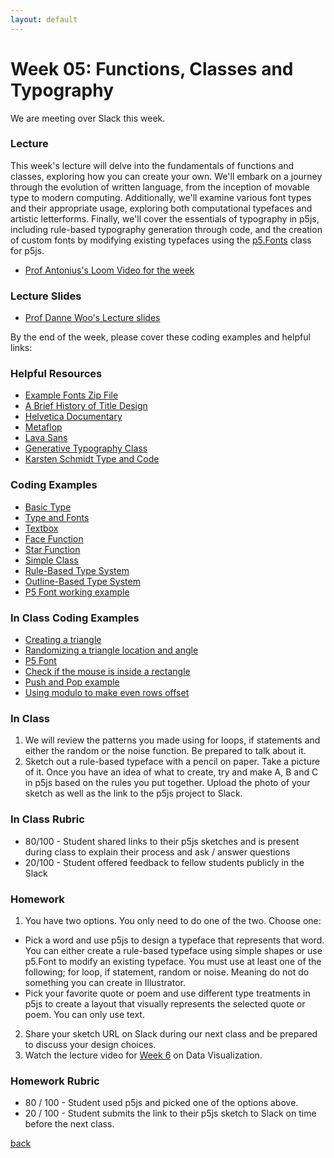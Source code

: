 ```yaml
---
layout: default
---
```


# Week 05: Functions, Classes and Typography

We are meeting over Slack this week.

### Lecture
This week's lecture will delve into the fundamentals of functions and classes, exploring how you can create your own. We'll embark on a journey through the evolution of written language, from the inception of movable type to modern computing. Additionally, we'll examine various font types and their appropriate usage, exploring both computational typefaces and artistic letterforms. Finally, we'll cover the essentials of typography in p5js, including rule-based typography generation through code, and the creation of custom fonts by modifying existing typefaces using the [p5.Fonts](https://p5js.org/reference/p5/p5.Font/) class for p5js.

- [Prof Antonius's Loom Video for the week](https://www.loom.com/share/a39d2f3c35594ac8ab5a7823c565be01?sid=dad30aa4-3d0e-41a3-9df5-9819335af0f9)

### Lecture Slides
- [Prof Danne Woo's Lecture slides](https://teaching-files.s3.us-east-2.amazonaws.com/creativecoding/lectures/creativecoding_week05.pdf)

By the end of the week, please cover these coding examples and helpful links:

### Helpful Resources
- [Example Fonts Zip File](https://teaching-files.s3.us-east-2.amazonaws.com/creativecoding/lectures/fonts.zip)
- [A Brief History of Title Design](https://www.artofthetitle.com/news/a-brief-history-of-title-design-announced/)
- [Helvetica Documentary](https://vimeo.com/286172171)
- [Metaflop](https://www.metaflop.com/)
- [Lava Sans](https://vimeo.com/23500126)
- [Generative Typography Class](http://generative-typografie.de/)
- [Karsten Schmidt Type and Code](https://vimeo.com/6815792)

### Coding Examples
- [Basic Type](https://editor.p5js.org/dannewoo/sketches/lskC6Pdcr)
- [Type and Fonts](https://editor.p5js.org/dannewoo/sketches/Lx2rdjl3q)
- [Textbox](https://editor.p5js.org/dannewoo/sketches/wdAdG9g63)
- [Face Function](https://editor.p5js.org/dannewoo/sketches/HeQhZp3d2)
- [Star Function](https://editor.p5js.org/dannewoo/sketches/lKdVL4gLo)
- [Simple Class](https://editor.p5js.org/dannewoo/sketches/Zsud13FMv)
- [Rule-Based Type System](https://editor.p5js.org/dannewoo/sketches/nvXM5aRNH)
- [Outline-Based Type System](https://editor.p5js.org/dannewoo/sketches/fKC9KOxnn)
- [P5 Font working example](https://editor.p5js.org/awcuny/sketches/QiRuhAhP6)

### In Class Coding Examples
- [Creating a triangle](https://editor.p5js.org/awcuny/sketches/fU42-KBa6)
- [Randomizing a triangle location and angle](https://editor.p5js.org/awcuny/sketches/wVizUejvp)
- [P5 Font](https://editor.p5js.org/awcuny/sketches/QiRuhAhP6)
- [Check if the mouse is inside a rectangle](https://editor.p5js.org/awcuny/sketches/aOEoQI1wu)
- [Push and Pop example](https://editor.p5js.org/awcuny/sketches/7_V-BDDQo)
- [Using modulo to make even rows offset](https://editor.p5js.org/awcuny/sketches/N3tlimL9t)

### In Class
1. We will review the patterns you made using for loops, if statements and either the random or the noise function. Be prepared to talk about it.
2. Sketch out a rule-based typeface with a pencil on paper. Take a picture of it. Once you have an idea of what to create, try and make A, B and C in p5js based on the rules you put together. Upload the photo of your sketch as well as the link to the p5js project to Slack.

### In Class Rubric
- 80/100 - Student shared links to their p5js sketches and is present during class to explain their process and ask / answer questions
- 20/100 - Student offered feedback to fellow students publicly in the Slack

### Homework
1. You have two options. You only need to do one of the two. Choose one:
 - Pick a word and use p5js to design a typeface that represents that word. You can either create a rule-based typeface using simple shapes or use p5.Font to modify an existing typeface. You must use at least one of the following; for loop, if statement, random or noise. Meaning do not do something you can create in Illustrator.
 - Pick your favorite quote or poem and use different type treatments in p5js to create a layout that visually represents the selected quote or poem. You can only use text.
2. Share your sketch URL on Slack during our next class and be prepared to discuss your design choices.
3. Watch the lecture video for [Week 6](https://youtu.be/vMjAgxksS1g?si=I1Xg9cc8OGRyWmlD) on Data Visualization.

### Homework Rubric
- 80 / 100 - Student used p5js and picked one of the options above.
- 20 / 100 - Student submits the link to their p5js sketch to Slack on time before the next class.

[back](./)
